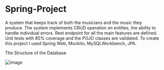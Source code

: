# Spring-Project

A system that keeps track of both the musicians and the music they produce. The system implements CRUD operation on entities, the ability to handle individual errors. Rest endpoint for all the main features are defined. Unit tests with 85% coverage and the POJO classes are validated. To create this project I used Spring Web, Mockito, MySQLWorkbench, JPA. 

The Structure of the Database 

![image](https://user-images.githubusercontent.com/112196056/213779162-2dd593af-93e6-4bf4-a7da-51329b1a2f16.png)
